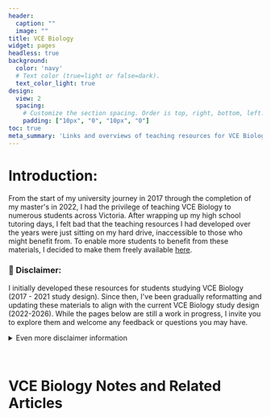 ```yaml
---
header:
  caption: ""
  image: ""
title: VCE Biology 
widget: pages
headless: true
background:
  color: 'navy'
  # Text color (true=light or false=dark).
  text_color_light: true
design:
  view: 2
  spacing:
    # Customize the section spacing. Order is top, right, bottom, left.
    padding: ["10px", "0", "10px", "0"]
toc: true 
meta_summary: 'Links and overviews of teaching resources for VCE Biology, or other senior high school students written by Isobel Beasley, a UCSF PhD student and interdisciplinary scientist. Access clear, engaging explanations and practise questions on DNA, RNA, and genetics concepts to support students in mastering complex biology topics.'
---
```


# Introduction: 

From the start of my university journey in 2017 through the completion of my master's in 2022, I had the privilege of teaching VCE Biology to numerous students across Victoria. After wrapping up my high school tutoring days, I felt bad that the teaching resources I had developed over the years were just sitting on my hard drive, inaccessible to those who might benefit from. To enable more students to benefit from these materials, I decided to make them freely available [here](#vce-biology-notes-and-related-articles).

### <span> :triangular_flag_on_post:  Disclaimer:  </span> 

I initially developed these resources for students studying VCE Biology (2017 - 2021 study design). Since then, I've been gradually reformatting and updating these materials to align with the current VCE Biology study design (2022-2026). While the pages below are still a work in progress, I invite you to explore them and welcome any feedback or questions you may have.

<details> <summary> Even more disclaimer information </summary>
<br>

VCE Biology is the curriculum for Year 11 and 12 Victorian students intending to enter university post high school. The information below is thus likely to also be relevant to other Biology students in their final years of secondary or high school using a different curriculum.

Regardless of whether you are studying VCE Biology or another curriculum, please use these resources to guide your understanding, and not to dictate the level of detail and specific language you use while being examined. Only resources and teachers who know the requirements of your specific examination process have the knowledge to ensure you get the marks you worked hard for.

</details>
<p>&nbsp;</p>

# VCE Biology Notes and Related Articles 

